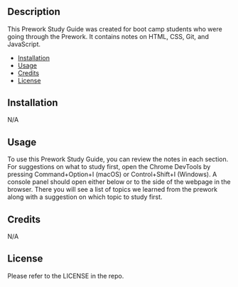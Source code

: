 # <prework-study-guide->

## Description
This Prework Study Guide was created for boot camp students who were going through the Prework. It contains notes on HTML, CSS, Git, and JavaScript.

- [Installation](#installation)
- [Usage](#usage)
- [Credits](#credits)
- [License](#license)

## Installation
N/A

## Usage

To use this Prework Study Guide, you can review the notes in each section. For suggestions on what to study first, open the Chrome DevTools by pressing Command+Option+I (macOS) or Control+Shift+I (Windows). A console panel should open either below or to the side of the webpage in the browser. There you will see a list of topics we learned from the prework along with a suggestion on which topic to study first.


## Credits
N/A

## License

Please refer to the LICENSE in the repo.

